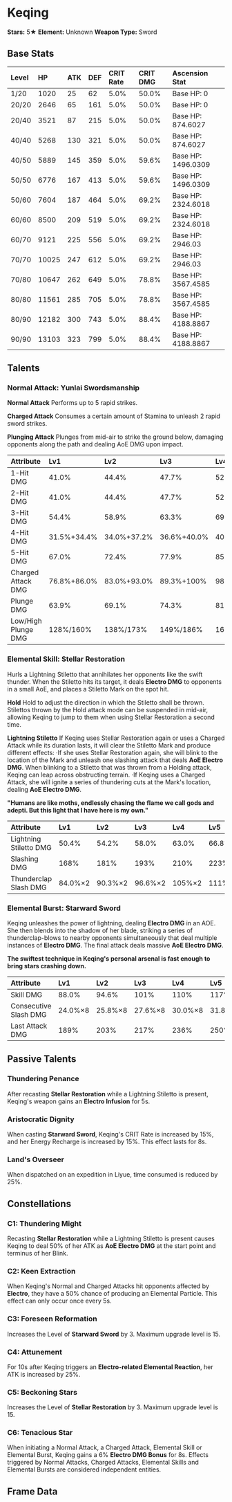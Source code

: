 # Keqing

**Stars:** 5★
**Element:** Unknown
**Weapon Type:** Sword

## Base Stats

| Level | HP | ATK | DEF | CRIT Rate | CRIT DMG | Ascension Stat |
| :--- | :--- | :--- | :--- | :--- | :--- | :--- |
| 1/20 | 1020 | 25 | 62 | 5.0% | 50.0% | Base HP: 0 |
| 20/20 | 2646 | 65 | 161 | 5.0% | 50.0% | Base HP: 0 |
| 20/40 | 3521 | 87 | 215 | 5.0% | 50.0% | Base HP: 874.6027 |
| 40/40 | 5268 | 130 | 321 | 5.0% | 50.0% | Base HP: 874.6027 |
| 40/50 | 5889 | 145 | 359 | 5.0% | 59.6% | Base HP: 1496.0309 |
| 50/50 | 6776 | 167 | 413 | 5.0% | 59.6% | Base HP: 1496.0309 |
| 50/60 | 7604 | 187 | 464 | 5.0% | 69.2% | Base HP: 2324.6018 |
| 60/60 | 8500 | 209 | 519 | 5.0% | 69.2% | Base HP: 2324.6018 |
| 60/70 | 9121 | 225 | 556 | 5.0% | 69.2% | Base HP: 2946.03 |
| 70/70 | 10025 | 247 | 612 | 5.0% | 69.2% | Base HP: 2946.03 |
| 70/80 | 10647 | 262 | 649 | 5.0% | 78.8% | Base HP: 3567.4585 |
| 80/80 | 11561 | 285 | 705 | 5.0% | 78.8% | Base HP: 3567.4585 |
| 80/90 | 12182 | 300 | 743 | 5.0% | 88.4% | Base HP: 4188.8867 |
| 90/90 | 13103 | 323 | 799 | 5.0% | 88.4% | Base HP: 4188.8867 |

## Talents

### Normal Attack: Yunlai Swordsmanship

**Normal Attack**
Performs up to 5 rapid strikes.

**Charged Attack**
Consumes a certain amount of Stamina to unleash 2 rapid sword strikes.

**Plunging Attack**
Plunges from mid-air to strike the ground below, damaging opponents along the path and dealing AoE DMG upon impact.

| Attribute | Lv1 | Lv2 | Lv3 | Lv4 | Lv5 | Lv6 | Lv7 | Lv8 | Lv9 | Lv10 | Lv11 | Lv12 | Lv13 | Lv14 | Lv15 |
| :--- | :--- | :--- | :--- | :--- | :--- | :--- | :--- | :--- | :--- | :--- | :--- | :--- | :--- | :--- | :--- |
| 1-Hit DMG | 41.0% | 44.4% | 47.7% | 52.5% | 55.8% | 59.6% | 64.9% | 70.1% | 75.4% | 81.1% | 86.8% |
| 2-Hit DMG | 41.0% | 44.4% | 47.7% | 52.5% | 55.8% | 59.6% | 64.9% | 70.1% | 75.4% | 81.1% | 86.8% |
| 3-Hit DMG | 54.4% | 58.9% | 63.3% | 69.6% | 74.1% | 79.1% | 86.1% | 93.1% | 100% | 108% | 115% |
| 4-Hit DMG | 31.5%+34.4% | 34.0%+37.2% | 36.6%+40.0% | 40.3%+44.0% | 42.8%+46.8% | 45.8%+50.0% | 49.8%+54.4% | 53.8%+58.8% | 57.8%+63.2% | 62.2%+68.0% | 66.6%+72.8% |
| 5-Hit DMG | 67.0% | 72.4% | 77.9% | 85.7% | 91.1% | 97.4% | 106% | 115% | 123% | 132% | 142% |
| Charged Attack DMG | 76.8%+86.0% | 83.0%+93.0% | 89.3%+100% | 98.2%+110% | 104%+117% | 112%+125% | 121%+136% | 131%+147% | 141%+158% | 152%+170% | 163%+182% |
| Plunge DMG | 63.9% | 69.1% | 74.3% | 81.8% | 87.0% | 92.9% | 101.1% | 109.3% | 117.5% | 126.4% | 135.3% |
| Low/High Plunge DMG | 128%/160% | 138%/173% | 149%/186% | 164%/204% | 174%/217% | 186%/232% | 202%/253% | 219%/273% | 235%/293% | 253%/316% | 271%/338% |

### Elemental Skill: Stellar Restoration

Hurls a Lightning Stiletto that annihilates her opponents like the swift thunder.
When the Stiletto hits its target, it deals **Electro DMG** to opponents in a small AoE, and places a Stiletto Mark on the spot hit.

**Hold**
Hold to adjust the direction in which the Stiletto shall be thrown.
Stilettos thrown by the Hold attack mode can be suspended in mid-air, allowing Keqing to jump to them when using Stellar Restoration a second time.

**Lightning Stiletto**
 If Keqing uses Stellar Restoration again or uses a Charged Attack while its duration lasts, it will clear the Stiletto Mark and produce different effects:
·If she uses Stellar Restoration again, she will blink to the location of the Mark and unleash one slashing attack that deals **AoE Electro DMG**. When blinking to a Stiletto that was thrown from a Holding attack, Keqing can leap across obstructing terrain.
·If Keqing uses a Charged Attack, she will ignite a series of thundering cuts at the Mark's location, dealing **AoE Electro DMG**.

**"Humans are like moths, endlessly chasing the flame we call gods and adepti. But this light that I have here is my own."**

| Attribute | Lv1 | Lv2 | Lv3 | Lv4 | Lv5 | Lv6 | Lv7 | Lv8 | Lv9 | Lv10 | Lv11 | Lv12 | Lv13 | Lv14 | Lv15 |
| :--- | :--- | :--- | :--- | :--- | :--- | :--- | :--- | :--- | :--- | :--- | :--- | :--- | :--- | :--- | :--- |
| Lightning Stiletto DMG | 50.4% | 54.2% | 58.0% | 63.0% | 66.8% | 70.6% | 75.6% | 80.6% | 85.7% | 90.7% | 95.8% | 101% | 107% |
| Slashing DMG | 168% | 181% | 193% | 210% | 223% | 235% | 252% | 269% | 286% | 302% | 319% | 336% | 357% |
| Thunderclap Slash DMG | 84.0%×2 | 90.3%×2 | 96.6%×2 | 105%×2 | 111%×2 | 118%×2 | 126%×2 | 134%×2 | 143%×2 | 151%×2 | 160%×2 | 168%×2 | 179%×2 |

### Elemental Burst: Starward Sword

Keqing unleashes the power of lightning, dealing **Electro DMG** in an AOE.
She then blends into the shadow of her blade, striking a series of thunderclap-blows to nearby opponents simultaneously that deal multiple instances of **Electro DMG**. The final attack deals massive **AoE Electro DMG**.

**The swiftest technique in Keqing's personal arsenal is fast enough to bring stars crashing down.**

| Attribute | Lv1 | Lv2 | Lv3 | Lv4 | Lv5 | Lv6 | Lv7 | Lv8 | Lv9 | Lv10 | Lv11 | Lv12 | Lv13 | Lv14 | Lv15 |
| :--- | :--- | :--- | :--- | :--- | :--- | :--- | :--- | :--- | :--- | :--- | :--- | :--- | :--- | :--- | :--- |
| Skill DMG | 88.0% | 94.6% | 101% | 110% | 117% | 123% | 132% | 141% | 150% | 158% | 167% | 176% | 187% |
| Consecutive Slash DMG | 24.0%×8 | 25.8%×8 | 27.6%×8 | 30.0%×8 | 31.8%×8 | 33.6%×8 | 36.0%×8 | 38.4%×8 | 40.8%×8 | 43.2%×8 | 45.6%×8 | 48.0%×8 | 51.0%×8 |
| Last Attack DMG | 189% | 203% | 217% | 236% | 250% | 264% | 283% | 302% | 321% | 340% | 359% | 378% | 401% |

## Passive Talents

### Thundering Penance

After recasting **Stellar Restoration** while a Lightning Stiletto is present, Keqing's weapon gains an **Electro Infusion** for 5s.

### Aristocratic Dignity

When casting **Starward Sword**, Keqing's CRIT Rate is increased by 15%, and her Energy Recharge is increased by 15%. This effect lasts for 8s.

### Land's Overseer

When dispatched on an expedition in Liyue, time consumed is reduced by 25%.

## Constellations

### C1: Thundering Might

Recasting **Stellar Restoration** while a Lightning Stiletto is present causes Keqing to deal 50% of her ATK as **AoE Electro DMG** at the start point and terminus of her Blink.

### C2: Keen Extraction

When Keqing's Normal and Charged Attacks hit opponents affected by **Electro**, they have a 50% chance of producing an Elemental Particle.
This effect can only occur once every 5s.

### C3: Foreseen Reformation

Increases the Level of **Starward Sword** by 3.
Maximum upgrade level is 15.

### C4: Attunement

For 10s after Keqing triggers an **Electro-related Elemental Reaction**, her ATK is increased by 25%.

### C5: Beckoning Stars

Increases the Level of **Stellar Restoration** by 3.
Maximum upgrade level is 15.

### C6: Tenacious Star

When initiating a Normal Attack, a Charged Attack, Elemental Skill or Elemental Burst, Keqing gains a 6% **Electro DMG Bonus** for 8s.
Effects triggered by Normal Attacks, Charged Attacks, Elemental Skills and Elemental Bursts are considered independent entities.

## Frame Data

